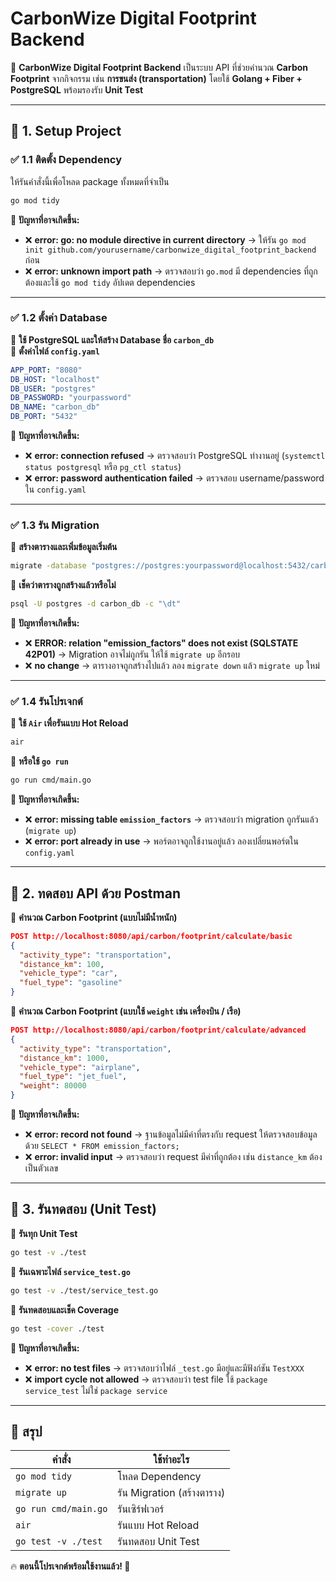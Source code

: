# CarbonWize Digital Footprint Backend

🚀 **CarbonWize Digital Footprint Backend** เป็นระบบ API ที่ช่วยคำนวณ **Carbon Footprint** จากกิจกรรม เช่น **การขนส่ง (transportation)** โดยใช้ **Golang + Fiber + PostgreSQL** พร้อมรองรับ **Unit Test**

---

## 🔹 **1. Setup Project**
### ✅ **1.1 ติดตั้ง Dependency**
ให้รันคำสั่งนี้เพื่อโหลด package ทั้งหมดที่จำเป็น
```sh
go mod tidy
```

📌 **ปัญหาที่อาจเกิดขึ้น:**
- ❌ **error: go: no module directive in current directory** → ให้รัน `go mod init github.com/yourusername/carbonwize_digital_footprint_backend` ก่อน
- ❌ **error: unknown import path** → ตรวจสอบว่า `go.mod` มี dependencies ที่ถูกต้องและใช้ `go mod tidy` อัปเดต dependencies

---

### ✅ **1.2 ตั้งค่า Database**
📌 **ใช้ PostgreSQL และให้สร้าง Database ชื่อ `carbon_db`**  
📌 **ตั้งค่าไฟล์ `config.yaml`**  
```yaml
APP_PORT: "8080"
DB_HOST: "localhost"
DB_USER: "postgres"
DB_PASSWORD: "yourpassword"
DB_NAME: "carbon_db"
DB_PORT: "5432"
```
📌 **ปัญหาที่อาจเกิดขึ้น:**
- ❌ **error: connection refused** → ตรวจสอบว่า PostgreSQL ทำงานอยู่ (`systemctl status postgresql` หรือ `pg_ctl status`)
- ❌ **error: password authentication failed** → ตรวจสอบ username/password ใน `config.yaml`

---

### ✅ **1.3 รัน Migration**
📌 **สร้างตารางและเพิ่มข้อมูลเริ่มต้น**
```sh
migrate -database "postgres://postgres:yourpassword@localhost:5432/carbon_db?sslmode=disable" -path migrations up
```
📌 **เช็คว่าตารางถูกสร้างแล้วหรือไม่**
```sh
psql -U postgres -d carbon_db -c "\dt"
```
📌 **ปัญหาที่อาจเกิดขึ้น:**
- ❌ **ERROR: relation "emission_factors" does not exist (SQLSTATE 42P01)** → Migration อาจไม่ถูกรัน ให้ใช้ `migrate up` อีกรอบ
- ❌ **no change** → ตารางอาจถูกสร้างไปแล้ว ลอง `migrate down` แล้ว `migrate up` ใหม่

---

### ✅ **1.4 รันโปรเจกต์**
📌 **ใช้ `Air` เพื่อรันแบบ Hot Reload**
```sh
air
```
📌 **หรือใช้ `go run`**
```sh
go run cmd/main.go
```
📌 **ปัญหาที่อาจเกิดขึ้น:**
- ❌ **error: missing table `emission_factors`** → ตรวจสอบว่า migration ถูกรันแล้ว (`migrate up`)
- ❌ **error: port already in use** → พอร์ตอาจถูกใช้งานอยู่แล้ว ลองเปลี่ยนพอร์ตใน `config.yaml`

---

## 🔹 **2. ทดสอบ API ด้วย Postman**
📌 **คำนวณ Carbon Footprint (แบบไม่มีน้ำหนัก)**  
```json
POST http://localhost:8080/api/carbon/footprint/calculate/basic
{
  "activity_type": "transportation",
  "distance_km": 100,
  "vehicle_type": "car",
  "fuel_type": "gasoline"
}
```
📌 **คำนวณ Carbon Footprint (แบบใช้ `weight` เช่น เครื่องบิน / เรือ)**  
```json
POST http://localhost:8080/api/carbon/footprint/calculate/advanced
{
  "activity_type": "transportation",
  "distance_km": 1000,
  "vehicle_type": "airplane",
  "fuel_type": "jet_fuel",
  "weight": 80000
}
```
📌 **ปัญหาที่อาจเกิดขึ้น:**
- ❌ **error: record not found** → ฐานข้อมูลไม่มีค่าที่ตรงกับ request ให้ตรวจสอบข้อมูลด้วย `SELECT * FROM emission_factors;`
- ❌ **error: invalid input** → ตรวจสอบว่า request มีค่าที่ถูกต้อง เช่น `distance_km` ต้องเป็นตัวเลข

---

## 🔹 **3. รันทดสอบ (Unit Test)**
📌 **รันทุก Unit Test**
```sh
go test -v ./test
```
📌 **รันเฉพาะไฟล์ `service_test.go`**
```sh
go test -v ./test/service_test.go
```
📌 **รันทดสอบและเช็ค Coverage**
```sh
go test -cover ./test
```
📌 **ปัญหาที่อาจเกิดขึ้น:**
- ❌ **error: no test files** → ตรวจสอบว่าไฟล์ `_test.go` มีอยู่และมีฟังก์ชัน `TestXXX`
- ❌ **import cycle not allowed** → ตรวจสอบว่า test file ใช้ `package service_test` ไม่ใช่ `package service`

---

## 🎯 **สรุป**
| คำสั่ง | ใช้ทำอะไร |
|---------|-------------|
| `go mod tidy` | โหลด Dependency |
| `migrate up` | รัน Migration (สร้างตาราง) |
| `go run cmd/main.go` | รันเซิร์ฟเวอร์ |
| `air` | รันแบบ Hot Reload |
| `go test -v ./test` | รันทดสอบ Unit Test |

🔥 **ตอนนี้โปรเจกต์พร้อมใช้งานแล้ว! 🚀**

